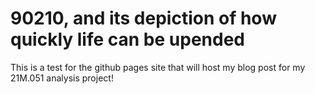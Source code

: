 <link rel="stylesheet" href="styles.css">

# 90210, and its depiction of how quickly life can be upended

This is a test for the github pages site that will host my blog post for my
21M.051 analysis project!
